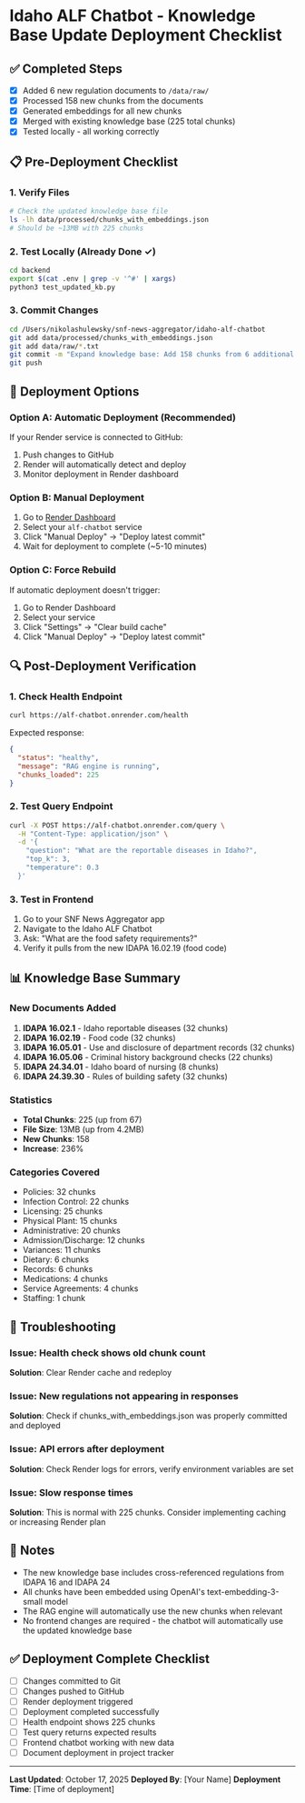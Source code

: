 # Idaho ALF Chatbot - Knowledge Base Update Deployment Checklist

## ✅ Completed Steps

- [x] Added 6 new regulation documents to `/data/raw/`
- [x] Processed 158 new chunks from the documents
- [x] Generated embeddings for all new chunks
- [x] Merged with existing knowledge base (225 total chunks)
- [x] Tested locally - all working correctly

## 📋 Pre-Deployment Checklist

### 1. Verify Files
```bash
# Check the updated knowledge base file
ls -lh data/processed/chunks_with_embeddings.json
# Should be ~13MB with 225 chunks
```

### 2. Test Locally (Already Done ✓)
```bash
cd backend
export $(cat .env | grep -v '^#' | xargs)
python3 test_updated_kb.py
```

### 3. Commit Changes
```bash
cd /Users/nikolashulewsky/snf-news-aggregator/idaho-alf-chatbot
git add data/processed/chunks_with_embeddings.json
git add data/raw/*.txt
git commit -m "Expand knowledge base: Add 158 chunks from 6 additional IDAPA regulations"
git push
```

## 🚀 Deployment Options

### Option A: Automatic Deployment (Recommended)
If your Render service is connected to GitHub:
1. Push changes to GitHub
2. Render will automatically detect and deploy
3. Monitor deployment in Render dashboard

### Option B: Manual Deployment
1. Go to [Render Dashboard](https://dashboard.render.com)
2. Select your `alf-chatbot` service
3. Click "Manual Deploy" → "Deploy latest commit"
4. Wait for deployment to complete (~5-10 minutes)

### Option C: Force Rebuild
If automatic deployment doesn't trigger:
1. Go to Render Dashboard
2. Select your service
3. Click "Settings" → "Clear build cache"
4. Click "Manual Deploy" → "Deploy latest commit"

## 🔍 Post-Deployment Verification

### 1. Check Health Endpoint
```bash
curl https://alf-chatbot.onrender.com/health
```
Expected response:
```json
{
  "status": "healthy",
  "message": "RAG engine is running",
  "chunks_loaded": 225
}
```

### 2. Test Query Endpoint
```bash
curl -X POST https://alf-chatbot.onrender.com/query \
  -H "Content-Type: application/json" \
  -d '{
    "question": "What are the reportable diseases in Idaho?",
    "top_k": 3,
    "temperature": 0.3
  }'
```

### 3. Test in Frontend
1. Go to your SNF News Aggregator app
2. Navigate to the Idaho ALF Chatbot
3. Ask: "What are the food safety requirements?"
4. Verify it pulls from the new IDAPA 16.02.19 (food code)

## 📊 Knowledge Base Summary

### New Documents Added
1. **IDAPA 16.02.1** - Idaho reportable diseases (32 chunks)
2. **IDAPA 16.02.19** - Food code (32 chunks)
3. **IDAPA 16.05.01** - Use and disclosure of department records (32 chunks)
4. **IDAPA 16.05.06** - Criminal history background checks (22 chunks)
5. **IDAPA 24.34.01** - Idaho board of nursing (8 chunks)
6. **IDAPA 24.39.30** - Rules of building safety (32 chunks)

### Statistics
- **Total Chunks**: 225 (up from 67)
- **File Size**: 13MB (up from 4.2MB)
- **New Chunks**: 158
- **Increase**: 236%

### Categories Covered
- Policies: 32 chunks
- Infection Control: 22 chunks
- Licensing: 25 chunks
- Physical Plant: 15 chunks
- Administrative: 20 chunks
- Admission/Discharge: 12 chunks
- Variances: 11 chunks
- Dietary: 6 chunks
- Records: 6 chunks
- Medications: 4 chunks
- Service Agreements: 4 chunks
- Staffing: 1 chunk

## 🐛 Troubleshooting

### Issue: Health check shows old chunk count
**Solution**: Clear Render cache and redeploy

### Issue: New regulations not appearing in responses
**Solution**: Check if chunks_with_embeddings.json was properly committed and deployed

### Issue: API errors after deployment
**Solution**: Check Render logs for errors, verify environment variables are set

### Issue: Slow response times
**Solution**: This is normal with 225 chunks. Consider implementing caching or increasing Render plan

## 📝 Notes

- The new knowledge base includes cross-referenced regulations from IDAPA 16 and IDAPA 24
- All chunks have been embedded using OpenAI's text-embedding-3-small model
- The RAG engine will automatically use the new chunks when relevant
- No frontend changes are required - the chatbot will automatically use the updated knowledge base

## ✅ Deployment Complete Checklist

- [ ] Changes committed to Git
- [ ] Changes pushed to GitHub
- [ ] Render deployment triggered
- [ ] Deployment completed successfully
- [ ] Health endpoint shows 225 chunks
- [ ] Test query returns expected results
- [ ] Frontend chatbot working with new data
- [ ] Document deployment in project tracker

---

**Last Updated**: October 17, 2025
**Deployed By**: [Your Name]
**Deployment Time**: [Time of deployment]

